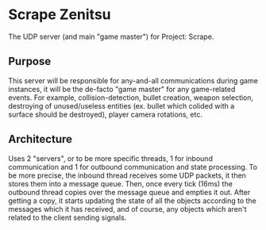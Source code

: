 # Scrape Zenitsu

The UDP server (and main "game master") for Project: Scrape.

## Purpose

This server will be responsible for any-and-all communications during game instances, it will be the de-facto "game master" for any game-related events.
For example, collision-detection, bullet creation, weapon selection, destroying of unused/useless entities (ex. bullet which colided with a surface should be destroyed), player camera rotations, etc.

## Architecture

Uses 2 "servers", or to be more specific threads, 1 for inbound communication and 1 for outbound communication and state processing.
To be more precise, the inbound thread receives some UDP packets, it then stores them into a message queue.
Then, once every tick (16ms) the outbound thread copies over the message queue and empties it out. After getting a copy, it 
starts updating the state of all the objects according to the messages which it has received, and of course, any objects which aren't 
related to the client sending signals.
